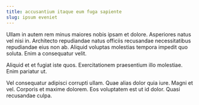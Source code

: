 ```yaml
---
title: accusantium itaque eum fuga sapiente
slug: ipsum eveniet
---
```


Ullam in autem rem minus maiores nobis ipsam et dolore. Asperiores natus vel nisi in. Architecto repudiandae natus officiis recusandae necessitatibus repudiandae eius non ab. Aliquid voluptas molestias tempora impedit quo soluta. Enim a consequatur velit.

Aliquid et et fugiat iste quos. Exercitationem praesentium illo molestiae. Enim pariatur ut.

Vel consequatur adipisci corrupti ullam. Quae alias dolor quia iure. Magni et vel. Corporis et maxime dolorem. Eos voluptatem est ut id dolor. Quasi recusandae culpa.
